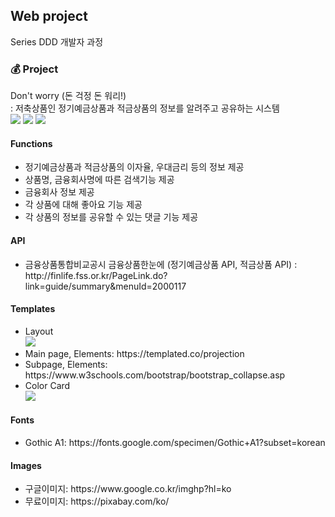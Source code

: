 <p></p>
<h2>Web project</h2>
Series DDD 개발자 과정
<h3>💰 Project </h3>
Don't worry (돈 걱정 돈 워리!) <br>
: 저축상품인 정기예금상품과 적금상품의 정보를 알려주고 공유하는 시스템<br>
 <img src="https://img.shields.io/badge/python-v3.7-green" />
 <img src="https://img.shields.io/badge/MongoDB-v4.4.1-orange" />
 <img src="https://img.shields.io/static/v1?label=Framework&message=Flask&color=blue"/>
<h4>Functions</h4>
<ul>
	<li>정기예금상품과 적금상품의 이자율, 우대금리 등의 정보 제공</li>
	<li>상품명, 금융회사명에 따른 검색기능 제공</li>
	<li>금융회사 정보 제공</li>
	<li>각 상품에 대해 좋아요 기능 제공 </li>
	<li>각 상품의 정보를 공유할 수 있는 댓글 기능 제공 </li>
</ul>
<h4>API</h4>
<ul>
	<li>금융상품통합비교공시 금융상품한눈에 (정기예금상품 API, 적금상품 API) :  http://finlife.fss.or.kr/PageLink.do?link=guide/summary&menuId=2000117 	</li>
</ul>
<h4>Templates</h4>
<ul>
	<li>Layout <br><img src="https://ifh.cc/g/ZlntdH.jpg"></li>
	<li>Main page, Elements: https://templated.co/projection</li>
	<li>Subpage, Elements: https://www.w3schools.com/bootstrap/bootstrap_collapse.asp</li>
	<li>Color Card <br><img src='https://ifh.cc/g/lETWhz.jpg'></li>
</ul>
<h4>Fonts</h4>
<ul>
	<li>Gothic A1: https://fonts.google.com/specimen/Gothic+A1?subset=korean</li>
</ul>
<h4>Images</h4>
<ul>
	<li>구글이미지: https://www.google.co.kr/imghp?hl=ko</li>
	<li>무료이미지: https://pixabay.com/ko/</li>
</ul>